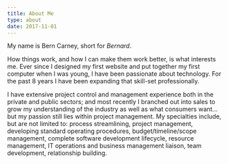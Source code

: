 ```yaml
---
title: About Me
type: about
date: 2017-11-01
---
```

My name is Bern Carney, short for _Bernard_.

How things work, and how I can make them work better, is what interests me. Ever since I designed my first website and put together my first computer when I was young, I have been passionate about technology. For the past 8 years I have been expanding that skill-set professionally.

I have extensive project control and management experience both in the private and public sectors; and most recently I branched out into sales to grow my understanding of the industry as well as what consumers want... but my passion still lies within project management. My specialties include, but are not limited to: process streamlining, project management, developing standard operating procedures, budget/timeline/scope management, complete software development lifecycle, resource management, IT operations and business management liaison, team development, relationship building.